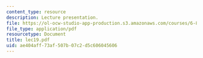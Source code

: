 ```yaml
---
content_type: resource
description: Lecture presentation.
file: https://ol-ocw-studio-app-production.s3.amazonaws.com/courses/6-892-computational-models-of-discourse-spring-2004/ae404aff73af507b07c2d5c606045606_lec19.pdf
file_type: application/pdf
resourcetype: Document
title: lec19.pdf
uid: ae404aff-73af-507b-07c2-d5c606045606
---
```

